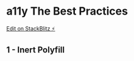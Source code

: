 # a11y The Best Practices

[Edit on StackBlitz ⚡️](https://stackblitz.com/edit/web-platform-m7qfjj)

## 1 - Inert Polyfill
